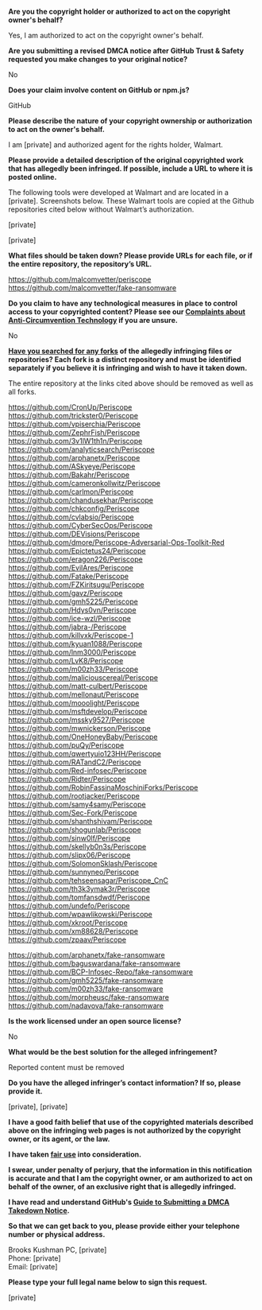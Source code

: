 **Are you the copyright holder or authorized to act on the copyright owner's behalf?**

Yes, I am authorized to act on the copyright owner's behalf.

**Are you submitting a revised DMCA notice after GitHub Trust & Safety requested you make changes to your original notice?**

No

**Does your claim involve content on GitHub or npm.js?**

GitHub

**Please describe the nature of your copyright ownership or authorization to act on the owner's behalf.**

I am [private] and authorized agent for the rights holder, Walmart.

**Please provide a detailed description of the original copyrighted work that has allegedly been infringed. If possible, include a URL to where it is posted online.**

The following tools were developed at Walmart and are located in a [private]. Screenshots below. These Walmart tools are copied at the Github repositories cited below without Walmart’s authorization.

[private]
 
[private]
 
**What files should be taken down? Please provide URLs for each file, or if the entire repository, the repository’s URL.**

https://github.com/malcomvetter/periscope  
https://github.com/malcomvetter/fake-ransomware

**Do you claim to have any technological measures in place to control access to your copyrighted content? Please see our <a href="https://docs.github.com/articles/guide-to-submitting-a-dmca-takedown-notice#complaints-about-anti-circumvention-technology">Complaints about Anti-Circumvention Technology</a> if you are unsure.**

No

**<a href="https://docs.github.com/articles/dmca-takedown-policy#b-what-about-forks-or-whats-a-fork">Have you searched for any forks</a> of the allegedly infringing files or repositories? Each fork is a distinct repository and must be identified separately if you believe it is infringing and wish to have it taken down.**

The entire repository at the links cited above should be removed as well as all forks.

https://github.com/CronUp/Periscope  
https://github.com/trickster0/Periscope  
https://github.com/vpiserchia/Periscope  
https://github.com/ZephrFish/Periscope  
https://github.com/3v1lW1th1n/Periscope  
https://github.com/analyticsearch/Periscope  
https://github.com/arphanetx/Periscope  
https://github.com/ASkyeye/Periscope  
https://github.com/Bakahr/Periscope  
https://github.com/cameronkollwitz/Periscope  
https://github.com/carlmon/Periscope  
https://github.com/chandusekhar/Periscope  
https://github.com/chkconfig/Periscope  
https://github.com/cvlabsio/Periscope  
https://github.com/CyberSecOps/Periscope  
https://github.com/DEVisions/Periscope  
https://github.com/dmore/Periscope-Adversarial-Ops-Toolkit-Red  
https://github.com/Epictetus24/Periscope  
https://github.com/eragon226/Periscope  
https://github.com/EvilAres/Periscope  
https://github.com/Fatake/Periscope  
https://github.com/FZKiritsugu/Periscope  
https://github.com/gavz/Periscope  
https://github.com/gmh5225/Periscope  
https://github.com/Hdys0vn/Periscope  
https://github.com/ice-wzl/Periscope  
https://github.com/jabra-/Periscope  
https://github.com/killvxk/Periscope-1  
https://github.com/kyuan1088/Periscope  
https://github.com/lnm3000/Periscope  
https://github.com/LvK8/Periscope  
https://github.com/m00zh33/Periscope  
https://github.com/maliciouscereal/Periscope  
https://github.com/matt-culbert/Periscope  
https://github.com/mellonaut/Periscope  
https://github.com/mooolight/Periscope  
https://github.com/msftdevelop/Periscope  
https://github.com/mssky9527/Periscope  
https://github.com/mwnickerson/Periscope  
https://github.com/OneHoneyBaby/Periscope  
https://github.com/puQy/Periscope  
https://github.com/qwertyuio123HH/Periscope  
https://github.com/RATandC2/Periscope  
https://github.com/Red-infosec/Periscope  
https://github.com/Ridter/Periscope  
https://github.com/RobinFassinaMoschiniForks/Periscope  
https://github.com/rootjacker/Periscope  
https://github.com/samy4samy/Periscope  
https://github.com/Sec-Fork/Periscope  
https://github.com/shanthshivam/Periscope  
https://github.com/shogunlab/Periscope  
https://github.com/sinw0lf/Periscope  
https://github.com/skellyb0n3s/Periscope  
https://github.com/slipx06/Periscope  
https://github.com/SolomonSklash/Periscope  
https://github.com/sunnyneo/Periscope  
https://github.com/tehseensagar/Periscope_CnC  
https://github.com/th3k3ymak3r/Periscope  
https://github.com/tomfansdwdf/Periscope  
https://github.com/undefo/Periscope  
https://github.com/wpawlikowski/Periscope  
https://github.com/xkroot/Periscope  
https://github.com/xm88628/Periscope  
https://github.com/zpaav/Periscope  

https://github.com/arphanetx/fake-ransomware  
https://github.com/baguswardana/fake-ransomware  
https://github.com/BCP-Infosec-Repo/fake-ransomware  
https://github.com/gmh5225/fake-ransomware  
https://github.com/m00zh33/fake-ransomware  
https://github.com/morpheusc/fake-ransomware  
https://github.com/nadavova/fake-ransomware  

 

**Is the work licensed under an open source license?**

No

**What would be the best solution for the alleged infringement?**

Reported content must be removed

**Do you have the alleged infringer’s contact information? If so, please provide it.**

[private], [private]  

**I have a good faith belief that use of the copyrighted materials described above on the infringing web pages is not authorized by the copyright owner, or its agent, or the law.**

**I have taken <a href="https://www.lumendatabase.org/topics/22">fair use</a> into consideration.**

**I swear, under penalty of perjury, that the information in this notification is accurate and that I am the copyright owner, or am authorized to act on behalf of the owner, of an exclusive right that is allegedly infringed.**

**I have read and understand GitHub's <a href="https://docs.github.com/articles/guide-to-submitting-a-dmca-takedown-notice/">Guide to Submitting a DMCA Takedown Notice</a>.**

**So that we can get back to you, please provide either your telephone number or physical address.**

Brooks Kushman PC, [private]  
Phone: [private]  
Email: [private]  

**Please type your full legal name below to sign this request.**

[private]  
